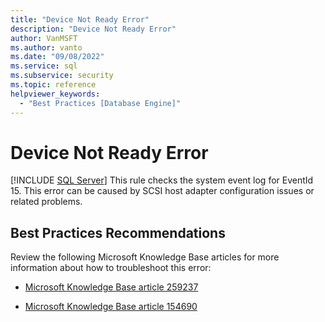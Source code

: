 ```yaml
---
title: "Device Not Ready Error"
description: "Device Not Ready Error"
author: VanMSFT
ms.author: vanto
ms.date: "09/08/2022"
ms.service: sql
ms.subservice: security
ms.topic: reference
helpviewer_keywords:
  - "Best Practices [Database Engine]"
---
```

# Device Not Ready Error
 [!INCLUDE [SQL Server](../../includes/applies-to-version/sqlserver.md)]
  This rule checks the system event log for EventId 15. This error can be caused by SCSI host adapter configuration issues or related problems.  
  
## Best Practices Recommendations  
 Review the following Microsoft Knowledge Base articles for more information about how to troubleshoot this error:  
  
-   [Microsoft Knowledge Base article 259237](https://www.betaarchive.com/wiki/index.php?title=Microsoft_KB_Archive/259237)  
  
-   [Microsoft Knowledge Base article 154690](https://www.betaarchive.com/wiki/index.php?title=Microsoft_KB_Archive/154690) 
